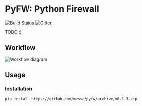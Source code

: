 PyFW: Python Firewall
=====================

[![Build Status](https://travis-ci.org/messa/pyfw.svg?branch=master)](https://travis-ci.org/messa/pyfw)
[![Gitter](https://img.shields.io/gitter/room/nwjs/nw.js.svg)](https://gitter.im/pyfw/Lobby)

TODO :)

Workflow
--------

![Workflow diagram](https://cdn.rawgit.com/messa/pyfw/master/doc/workflow-diagram/wd.svg)

Usage
-----

### Installation

    pip install https://github.com/messa/pyfw/archive/v0.1.3.zip
